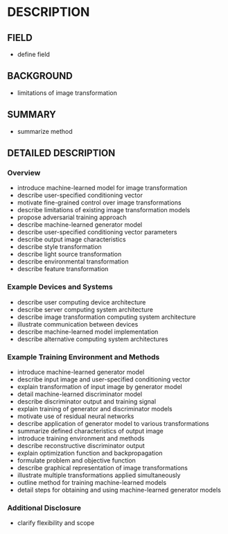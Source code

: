 # DESCRIPTION

## FIELD

- define field

## BACKGROUND

- limitations of image transformation

## SUMMARY

- summarize method

## DETAILED DESCRIPTION

### Overview

- introduce machine-learned model for image transformation
- describe user-specified conditioning vector
- motivate fine-grained control over image transformations
- describe limitations of existing image transformation models
- propose adversarial training approach
- describe machine-learned generator model
- describe user-specified conditioning vector parameters
- describe output image characteristics
- describe style transformation
- describe light source transformation
- describe environmental transformation
- describe feature transformation

### Example Devices and Systems

- describe user computing device architecture
- describe server computing system architecture
- describe image transformation computing system architecture
- illustrate communication between devices
- describe machine-learned model implementation
- describe alternative computing system architectures

### Example Training Environment and Methods

- introduce machine-learned generator model
- describe input image and user-specified conditioning vector
- explain transformation of input image by generator model
- detail machine-learned discriminator model
- describe discriminator output and training signal
- explain training of generator and discriminator models
- motivate use of residual neural networks
- describe application of generator model to various transformations
- summarize defined characteristics of output image
- introduce training environment and methods
- describe reconstructive discriminator output
- explain optimization function and backpropagation
- formulate problem and objective function
- describe graphical representation of image transformations
- illustrate multiple transformations applied simultaneously
- outline method for training machine-learned models
- detail steps for obtaining and using machine-learned generator models

### Additional Disclosure

- clarify flexibility and scope

